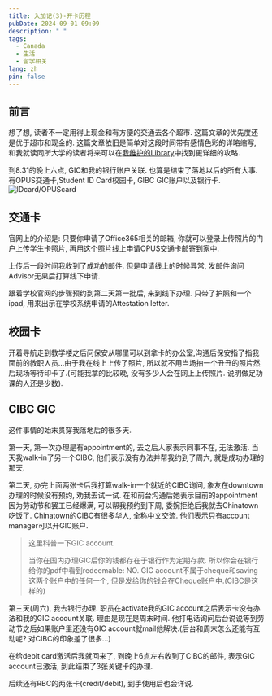 ```yaml
---
title: 入加记(3)-开卡历程
pubDate: 2024-09-01 09:09
description: " "
tags:
  - Canada
  - 生活
  - 留学相关
lang: zh
pin: false
---
```

## 前言
想了想, 读者不一定用得上现金和有方便的交通去各个超市. 这篇文章的优先度还是优于超市和现金的. 这篇文章依旧是简单对这段时间带有感情色彩的详略缩写, 和我就读同所大学的读者将来可以在[我维护的Library](https://lib.asyncx.top)中找到更详细的攻略.

到8.31的晚上六点, GIC和我的银行账户关联. 也算是结束了落地以后的所有大事. 有OPUS交通卡,Student ID Card校园卡, GIBC GIC账户以及银行卡.
![IDcard/OPUScard](https://r2.asyncx.top/2024/09/01/202409012131452.webp)
## 交通卡
官网上的介绍是: 只要你申请了Office365相关的邮箱, 你就可以登录上传照片的门户上传学生卡照片, 再用这个照片线上申请OPUS交通卡邮寄到家中.

上传后一段时间我收到了成功的邮件. 但是申请线上的时候异常, 发邮件询问Advisor无果后打算线下申请.

跟着学校官网的步骤预约到第二天第一批后, 来到线下办理. 只带了护照和一个ipad, 用来出示在学校系统申请的Attestation letter.

## 校园卡
开着导航走到教学楼之后问保安从哪里可以到拿卡的办公室,沟通后保安指了指我面前的教职人员...由于我在线上上传了照片, 所以就不用当场拍一个丑丑的照片然后现场等待印卡了.(可能我拿的比较晚, 没有多少人会在网上上传照片. 说明做足功课的人还是少数).

## CIBC GIC
这件事情的始末贯穿我落地后的很多天.

第一天, 第一次办理是有appointment的, 去之后人家表示同事不在, 无法激活. 当天我walk-in了另一个CIBC, 他们表示没有办法并帮我约到了周六, 就是成功办理的那天.

第二天, 办完上面两张卡后我打算walk-in一个就近的CIBC询问, 象友在downtown办理的时候没有预约, 劝我去试一试. 在和前台沟通后她表示目前的appointment因为劳动节和罢工已经爆满, 可以帮我预约到下周, 委婉拒绝后我就去Chinatown吃饭了. Chinatown的CIBC有很多华人, 全称中文交流. 他们表示只有account manager可以开GIC账户.

> 这里科普一下GIC account.
> 
> 当你在国内办理GIC后你的钱都存在于银行作为定期存款. 所以你会在银行给你的pdf中看到redeemable: NO. GIC account不属于cheque和saving这两个账户中的任何一个, 但是发给你的钱会在Cheque账户中.(CIBC是这样的)

第三天(周六), 我去银行办理. 职员在activate我的GIC account之后表示卡没有办法和我的GIC account关联. 理由是现在是周末时间. 他打电话询问后台说说等到劳动节之后如果账户里还没有GIC account就mail他解决.(后台和周末怎么还能有互动呢? 对CIBC的印象差了很多...)

在给debit card激活后我就回来了, 到晚上6点左右收到了CIBC的邮件, 表示GIC account已激活, 到此结束了3张关键卡的办理.

后续还有RBC的两张卡(credit/debit), 到手使用后也会详说.